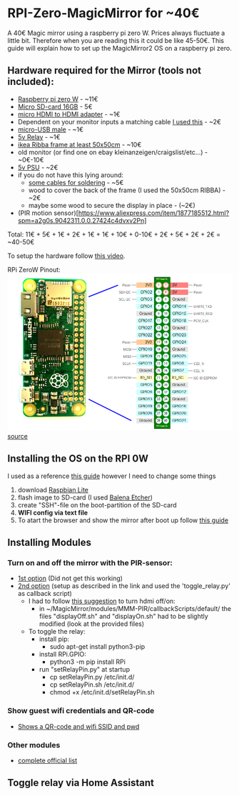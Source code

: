 # RPI-Zero-MagicMirror for ~40€
A 40€ Magic mirror using a raspberry pi zero W.
Prices always fluctuate a little bit. Therefore when you are reading this it could be like 45-50€.
This guide will explain how to set up the MagicMirror2 OS on a raspberry pi zero.

## Hardware required for the Mirror (tools not included):

  * [Raspberry pi zero W](https://www.berrybase.de/raspberry-pi-zero-w) - ~11€
  * [Micro SD-card 16GB](https://www.ebay.de/i/273535152997?chn=ps&norover=1&mkevt=1&mkrid=707-134425-41852-0&mkcid=2&itemid=273535152997&targetid=888516359244&device=c&mktype=pla&googleloc=9068150&poi=&campaignid=1669295758&mkgroupid=90992276282&rlsatarget=pla-888516359244&abcId=1139676&merchantid=7364532&gclid=EAIaIQobChMIppr__Lfl6AIVRrDtCh1c8QtqEAQYAiABEgLwsPD_BwE) - 5€
  * [micro HDMI to HDMI adapter](https://www.aliexpress.com/item/33006250821.html?spm=a2g0s.9042311.0.0.27424c4dyB0J72) - ~1€
  * Dependent on your monitor inputs a matching cable [I used this](https://www.aliexpress.com/item/33014827860.html?spm=a2g0s.9042311.0.0.27424c4dyB0J72) - ~2€
  * [micro-USB male](https://www.aliexpress.com/item/32874847823.html?spm=a2g0s.9042311.0.0.27424c4dczswkm) - ~1€
  * [5v Relay](https://www.aliexpress.com/item/32969889587.html?spm=a2g0o.productlist.0.0.12d12f09ujISno&algo_pvid=617edfee-1041-4329-b242-70a5c9148285&algo_expid=617edfee-1041-4329-b242-70a5c9148285-1&btsid=0ab50f6215867803297066531e46cc&ws_ab_test=searchweb0_0,searchweb201602_,searchweb201603_) - ~1€
  * [ikea Ribba frame at least 50x50cm](https://www.ikea.com/de/de/cat/ribba-serie-16456/) - ~10€
  * old monitor (or find one on ebay kleinanzeigen/craigslist/etc...) - ~0€-10€
  * [5v PSU](https://www.aliexpress.com/item/33008360777.html?spm=a2g0o.productlist.0.0.6aa67977TpXVsT&algo_pvid=e99d80ef-c883-439f-b3f7-81f06a91c2a6&algo_expid=e99d80ef-c883-439f-b3f7-81f06a91c2a6-0&btsid=0ab6f81615867816964263103e5a42&ws_ab_test=searchweb0_0,searchweb201602_,searchweb201603_) - ~2€
  * if you do not have this lying around:
    * [some cables for soldering](https://www.aliexpress.com/item/4000197988123.html?spm=a2g0o.productlist.0.0.150f50f3s6cX67&algo_pvid=f45e848a-ba02-4de6-a01b-d48181557d3b&algo_expid=f45e848a-ba02-4de6-a01b-d48181557d3b-6&btsid=0ab6fb8315867817791791856e45de&ws_ab_test=searchweb0_0,searchweb201602_,searchweb201603_) - ~5€
    * wood to cover the back of the frame (I used the 50x50cm RIBBA) - ~2€
    * maybe some wood to secure the display in place - (~2€)
  * (PIR motion sensor)[https://www.aliexpress.com/item/1877185512.html?spm=a2g0s.9042311.0.0.27424c4dvxv2Pn]

Total: 11€ + 5€ + 1€ + 2€ + 1€ + 1€ + 10€ + 0-10€ + 2€ + 5€ + 2€ + 2€ = ~40-50€

To setup the hardware follow [this video](www.youtube.com).

RPi ZeroW Pinout:
![RPi Zero W Pinout image not found](https://github.com/CaptainDario/RPI-Zero-MagicMirror/blob/master/rpiZW_pins.png "Logo Title Text 1")
[source](https://raspberrypi.stackexchange.com/questions/83610/gpio-pinout-orientation-raspberypi-zero-w)

## Installing the OS on the RPI 0W

I used as a reference [this guide](http://emmanuelcontreras.com/how-to/how-to-create-a-magic-mirror-2-with-pi-zero-w/) however I need to change some things

1. download [Raspbian Lite](https://www.raspberrypi.org/downloads/raspbian/)
1. flash image to SD-card (I used [Balena Etcher](https://www.balena.io/etcher/))
1. create "SSH"-file on the boot-partition of the SD-card
1. **WIFI config via text file**
1. To atart the browser and show the mirror after boot up follow [this guide](https://github.com/MichMich/MagicMirror/wiki/Auto-Starting-MagicMirror)



## Installing Modules

### Turn on and off the mirror with the PIR-sensor:
 * [1st option](https://github.com/paviro/MMM-PIR-Sensor) (Did not get this working)
 * [2nd option](https://github.com/mboskamp/MMM-PIR) (setup as described in the link and used the 'toggle_relay.py' as callback script)
   * I had to follow [this suggestion](https://github.com/mboskamp/MMM-PIR/issues/10#issuecomment-519239401) to turn hdmi off/on:
     * in ~/MagicMirror/modules/MMM-PIR/callbackScripts/default/ the files "displayOff.sh" and "displayOn.sh" had to be slightly modified (look at the provided files)
   * To toggle the relay:
     * install pip:
       * sudo apt-get install python3-pip
     * install RPi.GPIO:
       * python3 -m pip install RPi
     * run "setRelayPin.py" at startup
       * cp setRelayPin.py /etc/init.d/
       * cp setRelayPin.sh /etc/init.d/
       * chmod +x /etc/init.d/setRelayPin.sh
### Show guest wifi credentials and QR-code
  * [Shows a QR-code and wifi SSID and pwd](https://github.com/TeraTech/MMM-WiFiPassword)

### Other modules
* [complete official list](https://github.com/MichMich/MagicMirror/wiki/3rd-Party-Modules)



## Toggle relay via Home Assistant
